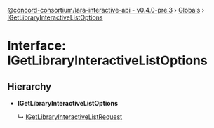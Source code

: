 [@concord-consortium/lara-interactive-api - v0.4.0-pre.3](../README.md) › [Globals](../globals.md) › [IGetLibraryInteractiveListOptions](igetlibraryinteractivelistoptions.md)

# Interface: IGetLibraryInteractiveListOptions

## Hierarchy

* **IGetLibraryInteractiveListOptions**

  ↳ [IGetLibraryInteractiveListRequest](igetlibraryinteractivelistrequest.md)
